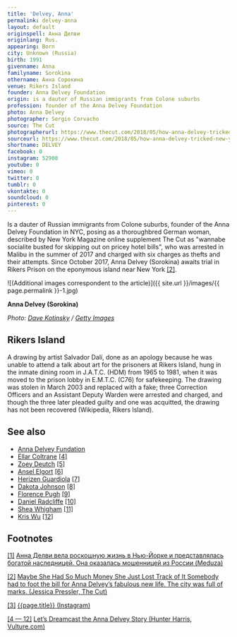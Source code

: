 ```yaml
---
title: 'Delvey, Anna'
permalink: delvey-anna
layout: default
originspell: Анна Делви
originlang: Rus.
appearing: Born
city: Unknown (Russia)
birth: 1991
givenname: Anna
familyname: Sorokina
othername: Анна Сорокина
venue: Rikers Island
founder: Anna Delvey Foundation
origin: is a dauter of Russian immigrants from Colone suburbs
profession: founder of the Anna Delvey Foundation
photo: Anna Delvey
photographer: Sergio Corvacho
source: The Cut
photographerurl: https://www.thecut.com/2018/05/how-anna-delvey-tricked-new-york.html
sourceurl: https://www.thecut.com/2018/05/how-anna-delvey-tricked-new-york.html
shortname: DELVEY
facebook: 0
instagram: 52900
youtube: 0
vimeo: 0
twitter: 0
tumblr: 0
vkontakte: 0
soundcloud: 0
pinterest: 0
---
```


<!---
To edit top block see
icon "Meta Data"
on right menu
Full edit instructions
indexmod.gq/edit
-->

Is a dauter of Russian immigrants from Colone suburbs, founder of the Anna Delvey Foundation in NYC, posing as a thoroughbred German woman, described by New York Magazine online supplement The Cut as "wannabe socialite busted for skipping out on pricey hotel bills", who was arrested in Malibu in the summer of 2017 and charged with six charges as thefts and their attempts. Since October 2017, Anna Delvey (Sorokina) awaits trial in Rikers Prison on the eponymous island near New York <span id="a2">[\[2\]](#f2)</span>.

![(Additional images correspondent to the article)]({{ site.url }}/images/{{ page.permalink }}-1.jpg)

**Anna Delvey (Sorokina)**

*Photo: [Dave Kotinsky](https://www.thecut.com/2018/06/anna-delvey-posts-instagram-from-rikers-island.html?fbclid=IwAR18oiZrMU2C_KKYY96IrvJZ6CFw5_xyBSaYlWaSkZfvUVLtJ7DZu6YMJQM) / [Getty Images](https://www.thecut.com/2018/06/anna-delvey-posts-instagram-from-rikers-island.html?fbclid=IwAR18oiZrMU2C_KKYY96IrvJZ6CFw5_xyBSaYlWaSkZfvUVLtJ7DZu6YMJQM)*


## Rikers Island

A drawing by artist Salvador Dalí, done as an apology because he was unable to attend a talk about art for the prisoners at Rikers Island, hung in the inmate dining room in J.A.T.C. (HDM) from 1965 to 1981, when it was moved to the prison lobby in E.M.T.C. (C76) for safekeeping. The drawing was stolen in March 2003 and replaced with a fake; three Correction Officers and an Assistant Deputy Warden were arrested and charged, and though the three later pleaded guilty and one was acquitted, the drawing has not been recovered (Wikipedia, Rikers Island).

## See also

+ [Anna Delvey Fundation](anna-delvey-fundation)
+ [Ellar Coltrane](coltrane-ellar) <span id="a4">[\[4\]](#f4)</span>
+ [Zoey Deutch](deutch-zoey) <span id="a4">[\[5\]](#f4)</span>
+ [Ansel Elgort](elgort-ansel) <span id="a4">[\[6\]](#f4)</span>
+ [Herizen Guardiola](guardiola-herizen) <span id="a4">[\[7\]](#f4)</span>
+ [Dakota Johnson](johnson-dakota) <span id="a4">[\[8\]](#f4)</span>
+ [Florence Pugh](pugh-florence) <span id="a4">[\[9\]](#f4)</span>
+ [Daniel Radcliffe](radcliffe-daniel) <span id="a4">[\[10\]](#f4)</span>
+ [Shea Whigham](whigham-shea) <span id="a4">[\[11\]](#f4)</span>
+ [Kris Wu](wu-kris) <span id="a4">[\[12\]](#f4)</span>

## Footnotes

[[1]](#a1) <span id="f1"></span> [Анна Делви вела роскошную жизнь в Нью-Йорке и представлялась богатой наследницей. Она оказалась мошенницей из России (Meduza)](https://meduza.io/feature/2018/06/03/anna-delvi-vela-roskoshnuyu-zhizn-v-nyu-yorke-sredi-znamenitostey-i-predstavlyalas-bogatoy-naslednitsey-ona-okazalas-moshennitsey-iz-rossii)

[[2]](#a2) <span id="f2"></span> [Maybe She Had So Much Money She Just Lost Track of It Somebody had to foot the bill for Anna Delvey’s fabulous new life. The city was full of marks. (Jessica Pressler, The Cut)](https://www.thecut.com/2018/05/how-anna-delvey-tricked-new-york.html)

[[3]](#a3) <span id="f3"></span> [{{page.title}} (Instagram)](https://www.instagram.com/annadlvv/?utm_source=ig_embed)

[[4 — 12]](#a4) <span id="f4"></span> [Let’s Dreamcast the Anna Delvey Story (Hunter Harris, Vulture.com)](http://www.vulture.com/2018/05/anna-delvey-scammer-movie-dream-cast.html)
